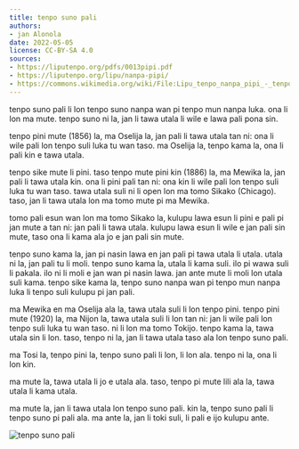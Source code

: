```yaml
---
title: tenpo suno pali
authors:
- jan Alonola
date: 2022-05-05
license: CC-BY-SA 4.0
sources:
- https://liputenpo.org/pdfs/0013pipi.pdf
- https://liputenpo.org/lipu/nanpa-pipi/
- https://commons.wikimedia.org/wiki/File:Lipu_tenpo_nanpa_pipi_-_tenpo_suli_pali.png
---
```


tenpo suno pali li lon tenpo suno nanpa wan pi tenpo mun nanpa luka. ona li lon ma mute. tenpo suno ni la, jan li tawa utala li wile e lawa pali pona sin.

tenpo pini mute (1856) la, ma Oselija la, jan pali li tawa utala tan ni: ona li wile pali lon tenpo suli luka tu wan taso. ma Oselija la, tenpo kama la, ona li pali kin e tawa utala.

tenpo sike mute li pini. taso tenpo mute pini kin (1886) la, ma Mewika la, jan pali li tawa utala kin. ona li pini pali tan ni: ona kin li wile pali lon tenpo suli luka tu wan taso. tawa utala suli ni li open lon ma tomo Sikako (Chicago). taso, jan li tawa utala lon ma tomo mute pi ma Mewika.

tomo pali esun wan lon ma tomo Sikako la, kulupu lawa esun li pini e pali pi jan mute a tan ni: jan pali li tawa utala. kulupu lawa esun li wile e jan pali sin mute, taso ona li kama ala jo e jan pali sin mute.

tenpo suno kama la, jan pi nasin lawa en jan pali pi tawa utala li utala. utala ni la, jan pali tu li moli. tenpo suno kama la, utala li kama suli. ilo pi wawa suli li pakala. ilo ni li moli e jan wan pi nasin lawa. jan ante mute li moli lon utala suli kama. tenpo sike kama la, tenpo suno nanpa wan pi tenpo mun nanpa luka li tenpo suli kulupu pi jan pali.

ma Mewika en ma Oselija ala la, tawa utala suli li lon tenpo pini. tenpo pini mute (1920) la, ma Nijon la, tawa utala suli li lon tan ni: jan li wile pali lon tenpo suli luka tu wan taso. ni li lon ma tomo Tokijo. tenpo kama la, tawa utala sin li lon. taso, tenpo ni la, jan li tawa utala taso ala lon tenpo suno pali.

ma Tosi la, tenpo pini la, tenpo suno pali li lon, li lon ala. tenpo ni la, ona li lon kin.

ma mute la, tawa utala li jo e utala ala. taso, tenpo pi mute lili ala la, tawa utala li kama utala.

ma mute la, jan li tawa utala lon tenpo suno pali. kin la, tenpo suno pali li tenpo suno pi pali ala. ma ante la, jan li toki suli, li pali e ijo kulupu ante.

![tenpo suno pali](https://upload.wikimedia.org/wikipedia/commons/d/d5/Lipu_tenpo_nanpa_pipi_-_tenpo_suli_pali.png)